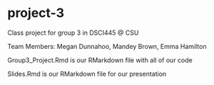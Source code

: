 # project-3
Class project for group 3 in DSCI445 @ CSU

Team Members: Megan Dunnahoo, Mandey Brown, Emma Hamilton

Group3_Project.Rmd is our RMarkdown file with all of our code

Slides.Rmd is our RMarkdown file for our presentation